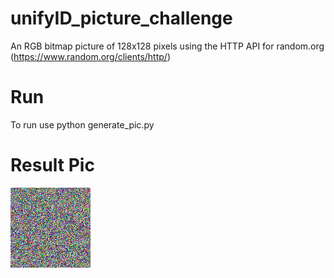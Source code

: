 # unifyID_picture_challenge
An RGB bitmap picture of 128x128 pixels using the HTTP API for random.org (https://www.random.org/clients/http/)

# Run
To run use python generate_pic.py

# Result Pic
![alt text](results.bmp)
